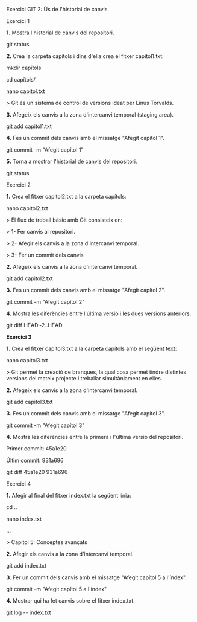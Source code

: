 Exercici GIT 2: Ús de l'historial de canvis

Exercici 1

**1.** Mostra l\'historial de canvis del repositori.

git status

**2.** Crea la carpeta capítols i dins d\'ella crea el fitxer
capitol1.txt:

mkdir capítols

cd capítols/

nano capitol.txt

\> Git és un sistema de control de versions ideat per Linus Torvalds.

**3.** Afegeix els canvis a la zona d\'intercanvi temporal (staging
area).

git add capitol1.txt

**4.** Fes un commit dels canvis amb el missatge "Afegit capítol 1".

git commit -m "Afegit capítol 1"

**5.** Torna a mostrar l\'historial de canvis del repositori.

git status

Exercici 2

**1.** Crea el fitxer capitol2.txt a la carpeta capítols:

nano capitol2.txt

\> El flux de treball bàsic amb Git consisteix en:

\> 1- Fer canvis al repositori.

\> 2- Afegir els canvis a la zona d\'intercanvi temporal.

\> 3- Fer un commit dels canvis

**2.** Afegeix els canvis a la zona d\'intercanvi temporal.

git add capitol2.txt

**3.** Fes un commit dels canvis amb el missatge "Afegit capítol 2".

git commit -m "Afegit capítol 2"

**4.** Mostra les diferències entre l\'última versió i les dues versions
anteriors.

git diff HEAD\~2..HEAD

**Exercici 3**

**1.** Crea el fitxer capitol3.txt a la carpeta capítols amb el següent
text:

nano capitol3.txt

\> Git permet la creació de branques, la qual cosa permet tindre
distintes versions del mateix projecte i treballar simultàniament en
elles.

**2.** Afegeix els canvis a la zona d\'intercanvi temporal.

git add capitol3.txt

**3.** Fes un commit dels canvis amb el missatge "Afegit capítol 3".

git commit -m "Afegit capítol 3"

**4.** Mostra les diferències entre la primera i l\'última versió del
repositori.

Primer commit: 45a1e20

Últim commit: 931a696

git diff 45a1e20 931a696

Exercici 4

**1.** Afegir al final del fitxer index.txt la següent línia:

cd ..

nano index.txt

\...

\> Capítol 5: Conceptes avançats

**2.** Afegir els canvis a la zona d\'intercanvi temporal.

git add index.txt

**3.** Fer un commit dels canvis amb el missatge "Afegit capítol 5 a
l\'índex".

git commit -m "Afegit capítol 5 a l'índex"

**4.** Mostrar qui ha fet canvis sobre el fitxer index.txt.

git log \-- index.txt
